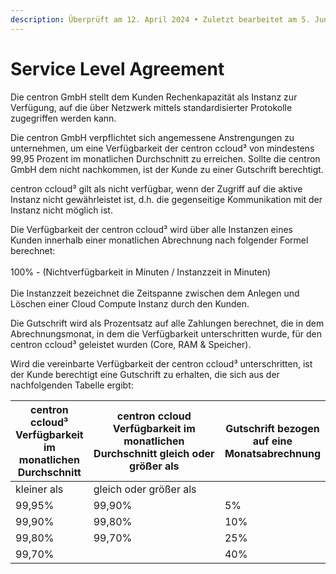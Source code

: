 ```yaml
---
description: Überprüft am 12. April 2024 • Zuletzt bearbeitet am 5. Juni 2024
---
```


# Service Level Agreement

Die centron GmbH stellt dem Kunden Rechenkapazität als Instanz zur Verfügung, auf die über Netzwerk mittels standardisierter Protokolle zugegriffen werden kann.

Die centron GmbH verpflichtet sich angemessene Anstrengungen zu unternehmen, um eine Verfügbarkeit der centron ccloud³ von mindestens 99,95 Prozent im monatlichen Durchschnitt zu erreichen. Sollte die centron GmbH dem nicht nachkommen, ist der Kunde zu einer Gutschrift berechtigt.

centron ccloud³ gilt als nicht verfügbar, wenn der Zugriff auf die aktive Instanz nicht gewährleistet ist, d.h. die gegenseitige Kommunikation mit der Instanz nicht möglich ist.

Die Verfügbarkeit der centron ccloud³ wird über alle Instanzen eines Kunden innerhalb einer monatlichen Abrechnung nach folgender Formel berechnet:\
\
100% - (Nichtverfügbarkeit in Minuten / Instanzzeit in Minuten)\
\
Die Instanzzeit bezeichnet die Zeitspanne zwischen dem Anlegen und Löschen einer Cloud Compute Instanz durch den Kunden.

Die Gutschrift wird als Prozentsatz auf alle Zahlungen berechnet, die in dem Abrechnungsmonat, in dem die Verfügbarkeit unterschritten wurde, für den centron ccloud³ geleistet wurden (Core, RAM & Speicher).

Wird die vereinbarte Verfügbarkeit der centron ccloud³ unterschritten, ist der Kunde berechtigt eine Gutschrift zu erhalten, die sich aus der nachfolgenden Tabelle ergibt:

<table><thead><tr><th>centron ccloud³ Verfügbarkeit im monatlichen Durchschnitt</th><th width="216.33333333333331">centron ccloud Verfügbarkeit im monatlichen Durchschnitt gleich oder größer als</th><th>Gutschrift bezogen auf eine Monatsabrechnung</th></tr></thead><tbody><tr><td>kleiner als</td><td>gleich oder größer als</td><td> </td></tr><tr><td>99,95%</td><td>99,90%</td><td>5%</td></tr><tr><td>99,90%</td><td>99,80%</td><td>10%</td></tr><tr><td>99,80%</td><td>99,70%</td><td>25%</td></tr><tr><td>99,70%</td><td></td><td>40%</td></tr></tbody></table>
